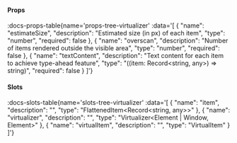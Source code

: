 <!-- This file was automatic generated. Do not edit it manually -->

#### Props
:docs-props-table{name='props-tree-virtualizer' :data='[
  {
    "name": "estimateSize",
    "description": "Estimated size (in px) of each item",
    "type": "number",
    "required": false
  },
  {
    "name": "overscan",
    "description": "Number of items rendered outside the visible area",
    "type": "number",
    "required": false
  },
  {
    "name": "textContent",
    "description": "Text content for each item to achieve type-ahead feature",
    "type": "((item: Record<string, any>) => string)",
    "required": false
  }
]'} 

#### Slots

:docs-slots-table{name='slots-tree-virtualizer' :data='[
  {
    "name": "item",
    "description": "",
    "type": "FlattenedItem<Record<string, any>>"
  },
  {
    "name": "virtualizer",
    "description": "",
    "type": "Virtualizer<Element | Window, Element>"
  },
  {
    "name": "virtualItem",
    "description": "",
    "type": "VirtualItem"
  }
]'} 
